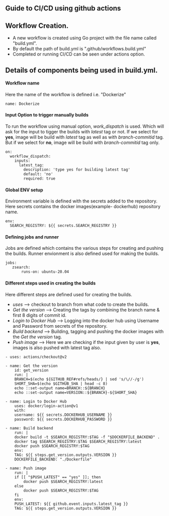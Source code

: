 

## Guide to CI/CD using github actions
  <!-- Details of CI/CD setup using github -->
## Workflow Creation.
 - A new workflow is created using Go project with the file name called "build.yml".
 - By default the path of build.yml is ".github/workflows.build.yml"
 - Completed or running CI/CD can be seen under actions option.


## Details of components being used in build.yml.
#### Workflow name
Here the name of the workflow is defined i.e. "Dockerize"
```
name: Dockerize
```

#### Input Option to trigger manually builds
To run the workflow using manual option, *work_dispatch* is used. Which will ask for the input to tigger the builds with *latest* tag or not. If we select for **yes**, image will be build with *latest* tag as well as with *branch-commitid* tag. But if we select for **no**, image will be build with *branch-commitid* tag only.

```
on:
  workflow_dispatch:
    inputs:
      latest_tag:
        description: 'type yes for building latest tag'
        default: 'no'
        required: true
```

#### Global ENV setup
Environment variable is defined with the secrets added to the repository. Here secrets contains the docker images(example- dockerhub) repository name.
```
env:
  SEARCH_REGISTRY: ${{ secrets.SEARCH_REGISTRY }}
```

#### Defining jobs and runner
Jobs are defined which contains the various steps for creating and pushing the builds. Runner envionment is also defined used for making the builds.
```
jobs:
   zsearch:
       runs-on: ubuntu-20.04
```

#### Different steps used in creating the builds
Here different steps are defined used for creating the builds.
 - *uses* --> checkout to branch from what code to create the builds.
 - *Get the version* --> Creating the tags by combining the branch name & first 8 digits of commit id.
 - *Login to Docker Hub* --> Logging into the docker hub using Username and Password from secrets of the repository.
 - *Build backend* --> Building, tagging and pushing the docker images with the *Get the version* tag.
 - *Push image* --> Here we are checking if the input given by user is **yes**, images is also pushed with latest tag also.
```
- uses: actions/checkout@v2    

- name: Get the version
    id: get_version
    run: |
    BRANCH=$(echo ${GITHUB_REF#refs/heads/} | sed 's/\//-/g')
    SHORT_SHA=$(echo $GITHUB_SHA | head -c 8)
    echo ::set-output name=BRANCH::${BRANCH}
    echo ::set-output name=VERSION::${BRANCH}-${SHORT_SHA} 
    
- name: Login to Docker Hub
    uses: docker/login-action@v1
    with:
    username: ${{ secrets.DOCKERHUB_USERNAME }}
    password: ${{ secrets.DOCKERHUB_PASSWORD }}

- name: Build backend
    run: |
    docker build -t $SEARCH_REGISTRY:$TAG -f "$DOCKERFILE_BACKEND" .
    docker tag $SEARCH_REGISTRY:$TAG $SEARCH_REGISTRY:latest
    docker push $SEARCH_REGISTRY:$TAG
    env:
    TAG: ${{ steps.get_version.outputs.VERSION }}
    DOCKERFILE_BACKEND: "./Dockerfile"

- name: Push image
    run: |
    if [[ "$PUSH_LATEST" == "yes" ]]; then
        docker push $SEARCH_REGISTRY:latest
    else
        docker push $SEARCH_REGISTRY:$TAG
    fi
    env:
    PUSH_LATEST: ${{ github.event.inputs.latest_tag }}
    TAG: ${{ steps.get_version.outputs.VERSION }}
```

